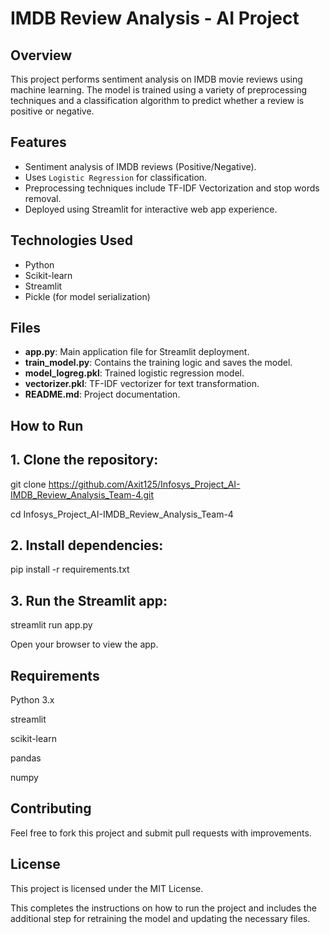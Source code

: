 # IMDB Review Analysis - AI Project

## Overview
This project performs sentiment analysis on IMDB movie reviews using machine learning. The model is trained using a variety of preprocessing techniques and a classification algorithm to predict whether a review is positive or negative.

## Features
- Sentiment analysis of IMDB reviews (Positive/Negative).
- Uses `Logistic Regression` for classification.
- Preprocessing techniques include TF-IDF Vectorization and stop words removal.
- Deployed using Streamlit for interactive web app experience.

## Technologies Used
- Python
- Scikit-learn
- Streamlit
- Pickle (for model serialization)

## Files
- **app.py**: Main application file for Streamlit deployment.
- **train_model.py**: Contains the training logic and saves the model.
- **model_logreg.pkl**: Trained logistic regression model.
- **vectorizer.pkl**: TF-IDF vectorizer for text transformation.
- **README.md**: Project documentation.

## How to Run

## 1. Clone the repository:

   git clone https://github.com/Axit125/Infosys_Project_AI-IMDB_Review_Analysis_Team-4.git
   
   cd Infosys_Project_AI-IMDB_Review_Analysis_Team-4
   
## 2. Install dependencies:

pip install -r requirements.txt

## 3. Run the Streamlit app:

streamlit run app.py

Open your browser to view the app.

## Requirements

Python 3.x

streamlit

scikit-learn

pandas

numpy

## Contributing
Feel free to fork this project and submit pull requests with improvements.

## License
This project is licensed under the MIT License.

This completes the instructions on how to run the project and includes the additional step for retraining the model and updating the necessary files.
